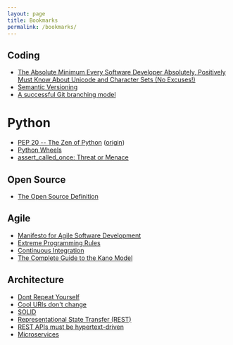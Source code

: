 ```yaml
---
layout: page
title: Bookmarks
permalink: /bookmarks/
---
```


Coding
------

* [The Absolute Minimum Every Software Developer Absolutely, Positively Must Know About Unicode and Character Sets (No Excuses!)](http://www.joelonsoftware.com/articles/Unicode.html)
* [Semantic Versioning](http://semver.org/)
* [A successful Git branching model](http://nvie.com/posts/a-successful-git-branching-model/)

Python
======

* [PEP 20 -- The Zen of Python](http://www.python.org/dev/peps/pep-0020/) ([origin](https://mail.python.org/pipermail/python-list/1999-June/001951.html))
* [Python Wheels](https://pythonwheels.com/)
* [assert_called_once: Threat or Menace](https://engineeringblog.yelp.com/2015/02/assert_called_once-threat-or-menace.html)

Open Source
-----------

* [The Open Source Definition](http://opensource.org/definition)

Agile
-----

* [Manifesto for Agile Software Development](http://agilemanifesto.org/)
* [Extreme Programming Rules](http://www.extremeprogramming.org/rules.html)
* [Continuous Integration](http://martinfowler.com/articles/continuousIntegration.html)
* [The Complete Guide to the Kano Model](https://foldingburritos.com/kano-model/)

Architecture
------------

* [Dont Repeat Yourself](http://c2.com/cgi/wiki?DontRepeatYourself)
* [Cool URIs don't change](http://www.w3.org/Provider/Style/URI.html)
* [SOLID](https://en.wikipedia.org/wiki/SOLID_%28object-oriented_design%29)
* [Representational State Transfer (REST)](http://www.ics.uci.edu/~fielding/pubs/dissertation/rest_arch_style.htm)
* [REST APIs must be hypertext-driven](http://roy.gbiv.com/untangled/2008/rest-apis-must-be-hypertext-driven)
* [Microservices](http://martinfowler.com/articles/microservices.html)
